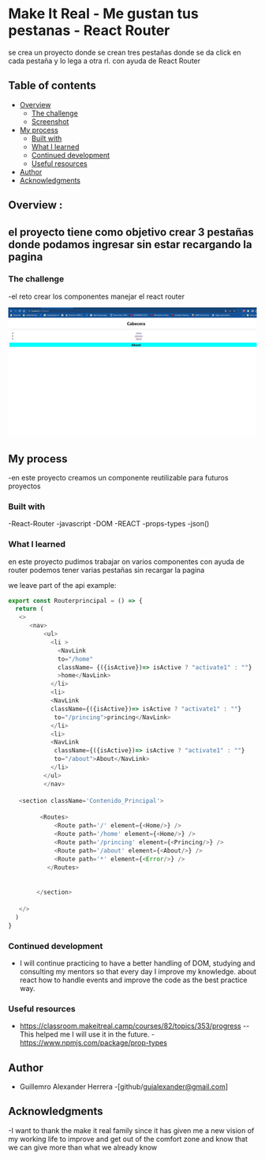 # Make It Real - Me gustan tus pestanas - React Router


se crea un proyecto donde se crean tres pestañas  donde se da click en cada pestaña y lo lega a otra rl. con ayuda de React Router 


## Table of contents

- [Overview](#overview)
  - [The challenge](#the-challenge)
  - [Screenshot](#screenshot)
- [My process](#my-process)
  - [Built with](#built-with)
  - [What I learned](#what-i-learned)
  - [Continued development](#continued-development)
  - [Useful resources](#useful-resources)
- [Author](#author)
- [Acknowledgments](#acknowledgments)


## Overview :
el proyecto tiene como objetivo crear 3 pestañas donde podamos ingresar sin estar recargando la pagina 
-

### The challenge
-el reto crear los componentes manejar el react router


![](./src/assets/Screenshot_1.jpg)



## My process

-en este proyecto creamos un componente reutilizable para futuros proyectos 

### Built with

-React-Router
-javascript
-DOM
-REACT
-props-types
-json()

### What I learned



en este proyecto pudimos trabajar on varios componentes con ayuda de router podemos tener varias pestañas sin recargar la pagina 

we leave part of the api example:

```js
export const Routerprincipal = () => {
  return (
   <>
      <nav>
          <ul>
            <li >
              <NavLink  
              to="/home" 
              className= {({isActive})=> isActive ? "activate1" : ""}
              >home</NavLink>
            </li>
            <li>
            <NavLink 
            className={({isActive})=> isActive ? "activate1" : ""}
             to="/princing">princing</NavLink>
            </li>
            <li>
            <NavLink
             className={({isActive})=> isActive ? "activate1" : ""}
             to="/about">About</NavLink>
            </li>
          </ul>
          </nav>  

   <section className='Contenido_Principal'> 
  
         <Routes>
             <Route path='/' element={<Home/>} />
             <Route path='/home' element={<Home/>} />
             <Route path='/princing' element={<Princing/>} />
             <Route path='/about' element={<About/>} />
             <Route path='*' element={<Error/>} />
           </Routes>
        
              
        </section>  
   
   </>
  )
}


```

### Continued development
- I will continue practicing to have a better handling of DOM, studying and consulting my mentors so that every day I improve my knowledge. about react how to handle events and improve the code as the best practice way.

 ### Useful resources
- https://classroom.makeitreal.camp/courses/82/topics/353/progress -- This helped me I will use it in the future.
-https://www.npmjs.com/package/prop-types

## Author


- Guillemro Alexander Herrera
-[github/guialexander@gmail.com]

## Acknowledgments

-I want to thank the make it real family since it has given me a new vision of my working life to improve and get out of the comfort zone and know that we can give more than what we already know
